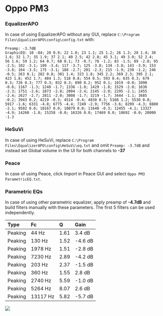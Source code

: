 # Oppo PM3

### EqualizerAPO
In case of using EqualizerAPO without any GUI, replace `C:\Program Files\EqualizerAPO\config\config.txt`
with:
```
Preamp: -3.7dB
GraphicEQ: 10 -84; 20 0.9; 22 1.0; 23 1.1; 25 1.2; 26 1.3; 28 1.4; 30 1.6; 32 1.7; 35 1.9; 37 2.1; 40 2.5; 42 2.8; 45 3.1; 49 3.0; 52 2.4; 56 1.6; 59 1.2; 64 0.7; 68 0.1; 73 -0.7; 78 -1.2; 83 -1.5; 89 -2.0; 95 -2.5; 102 -3.1; 109 -3.4; 117 -3.7; 125 -3.8; 134 -3.8; 143 -3.9; 153 -3.8; 164 -3.5; 175 -3.1; 188 -2.7; 201 -2.3; 215 -1.9; 230 -1.2; 246 -0.5; 263 0.1; 282 0.8; 301 1.4; 323 1.8; 345 2.2; 369 2.3; 395 2.1; 423 1.8; 452 1.7; 484 1.3; 518 0.8; 554 0.5; 593 0.4; 635 0.3; 679 0.3; 726 0.3; 777 0.3; 832 0.3; 890 0.2; 952 0.1; 1019 -0.0; 1090 -0.6; 1167 -1.3; 1248 -1.7; 1336 -1.8; 1429 -1.8; 1529 -2.0; 1636 -2.3; 1751 -2.6; 1873 -2.8; 2004 -2.4; 2145 -2.0; 2295 -2.1; 2455 -2.4; 2627 -2.7; 2811 -2.0; 3008 -1.7; 3219 -1.7; 3444 -1.1; 3685 -0.2; 3943 0.2; 4219 -0.3; 4514 -0.4; 4830 0.3; 5168 1.2; 5530 0.8; 5917 -1.6; 6331 -4.8; 6775 -4.4; 7249 -2.9; 7756 -3.6; 8299 -4.3; 8880 -2.1; 9502 0.0; 10167 0.0; 10879 0.0; 11640 -0.3; 12455 -4.1; 13327 -4.9; 14260 -1.8; 15258 -0.0; 16326 0.0; 17469 0.0; 18692 -0.0; 20000 -1.3
```

### HeSuVi
In case of using HeSuVi, replace `C:\Program Files\EqualizerAPO\config\HeSuVi\eq.txt` and omit `Preamp:
-3.7dB` and instead set Global volume in the UI for both channels to **-37**

### Peace
In case of using Peace, click *Import* in Peace GUI and select `Oppo PM3 ParametricEQ.txt`.

### Parametric EQs
In case of using other parametric equalizer, apply preamp of **-4.7dB** and build filters manually with
these parameters. The first 5 filters can be used independently.

| Type    | Fc       |    Q | Gain    |
|:--------|:---------|:-----|:--------|
| Peaking | 44 Hz    | 1.61 | 3.4 dB  |
| Peaking | 130 Hz   | 1.52 | -4.6 dB |
| Peaking | 1978 Hz  | 1.51 | -2.8 dB |
| Peaking | 7230 Hz  | 2.89 | -4.2 dB |
| Peaking | 203 Hz   | 2.37 | -1.5 dB |
| Peaking | 360 Hz   | 1.55 | 2.8 dB  |
| Peaking | 2740 Hz  | 5.59 | -1.0 dB |
| Peaking | 5264 Hz  | 8.07 | 2.6 dB  |
| Peaking | 13117 Hz | 5.82 | -5.7 dB |

![](https://raw.githubusercontent.com/jaakkopasanen/AutoEq/master/results/oratory1990/harman_over-ear_2018/Oppo%20PM3/Oppo%20PM3.png)